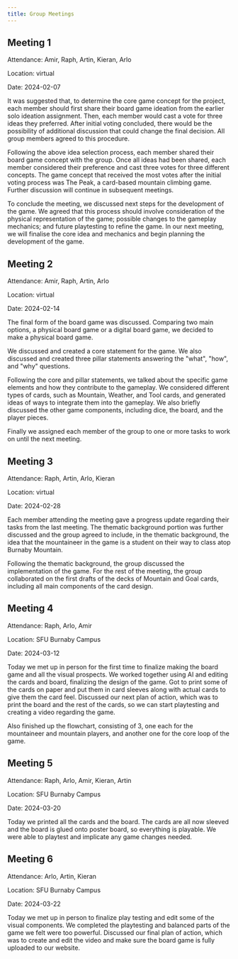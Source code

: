 ```yaml
---
title: Group Meetings
---
```


## Meeting 1

Attendance: Amir, Raph, Artin, Kieran, Arlo

Location: virtual

Date: 2024-02-07

It was suggested that, to determine the core game concept for the project, each member should first share their board game ideation from the earlier solo ideation assignment. Then, each member would cast a vote for three ideas they preferred. After initial voting concluded, there would be the possibility of additional discussion that could change the final decision. All group members agreed to this procedure.

Following the above idea selection process, each member shared their board game concept with the group. Once all ideas had been shared, each member considered their preference and cast three votes for three different concepts. The game concept that received the most votes after the initial voting process was The Peak, a card-based mountain climbing game. Further discussion will continue in subsequent meetings.

To conclude the meeting, we discussed next steps for the development of the game. We agreed that this process should involve consideration of the physical representation of the game; possible changes to the gameplay mechanics; and future playtesting to refine the game. In our next meeting, we will finalise the core idea and mechanics and begin planning the development of the game.

## Meeting 2

Attendance: Amir, Raph, Artin, Arlo

Location: virtual

Date: 2024-02-14

The final form of the board game was discussed. Comparing two main options, a physical board game or a digital board game, we decided to make a physical board game.

We discussed and created a core statement for the game. We also discussed and created three pillar statements answering the "what", "how", and "why" questions.

Following the core and pillar statements, we talked about the specific game elements and how they contribute to the gameplay. We considered different types of cards, such as Mountain, Weather, and Tool cards, and generated ideas of ways to integrate them into the gameplay. We also briefly discussed the other game components, including dice, the board, and the player pieces.

Finally we assigned each member of the group to one or more tasks to work on until the next meeting.

## Meeting 3

Attendance: Raph, Artin, Arlo, Kieran

Location: virtual

Date: 2024-02-28

Each member attending the meeting gave a progress update regarding their tasks from the last meeting. The thematic background portion was further discussed and the group agreed to include, in the thematic background, the idea that the mountaineer in the game is a student on their way to class atop Burnaby Mountain.

Following the thematic background, the group discussed the implementation of the game. For the rest of the meeting, the group collaborated on the first drafts of the decks of Mountain and Goal cards, including all main components of the card design.

## Meeting 4

Attendance: Raph, Arlo, Amir

Location: SFU Burnaby Campus

Date: 2024-03-12

Today we met up in person for the first time to finalize making the board game and all the visual prospects. We worked together using AI and editing the cards and board, finalizing the design of the game. Got to print some of the cards on paper and put them in card sleeves along with actual cards to give them the card feel. Discussed our next plan of action, which was to print the board and the rest of the cards, so we can start playtesting and creating a video regarding the game.

Also finished up the flowchart, consisting of 3, one each for the mountaineer and mountain players, and another one for the core loop of the game.

## Meeting 5

Attendance: Raph, Arlo, Amir, Kieran, Artin

Location: SFU Burnaby Campus

Date: 2024-03-20

Today we printed all the cards and the board. The cards are all now sleeved and the board is glued onto poster board, so everything is playable. We were able to playtest and implicate any game changes needed.

## Meeting 6

Attendance: Arlo, Artin, Kieran

Location: SFU Burnaby Campus

Date: 2024-03-22

Today we met up in person to finalize play testing and edit some of the visual components. We completed the playtesting and balanced parts of the game we felt were too powerful. Discussed our final plan of action, which was to create and edit the video and make sure the board game is fully uploaded to our website.
